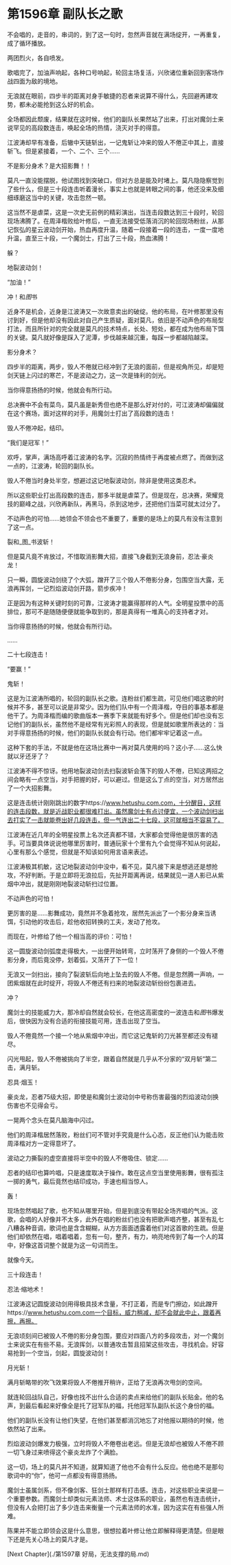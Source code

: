 # 第1596章 副队长之歌

不会唱的，走音的，串词的，到了这一句时，忽然声音就在满场绽开，一再重复，成了循环播放。

两团烈火，各自喷发。

歌唱完了，加油声响起，各种口号响起，轮回主场复活，兴欣诸位重新回到客场作战四面为敌的境地。

无浪就在眼前，四步半的距离对身手敏捷的忍者来说算不得什么，先回避再建攻势，都未必能抢到这么好的机会。

全场都因此颓废，结果就在这时候，他们的副队长果然站了出来，打出对魔剑士来说罕见的高段数连击，唤起全场的热情，浇灭对手的得意。

江波涛却早有准备，后辙中天链斩出，一记鬼斩让冲来的毁人不倦正中其上，直接斩飞。但是紧接着，一个、二个、三个……

不是影分身术？是大招影舞！！

莫凡一直没能摆脱，他试图找到突破口，但对方总是能及时堵上。莫凡隐隐察觉到了些什么，但是三十段连击听着漫长，事实上也就是转眼之间的事，他还没来及细细琢磨这当中的关键，攻击忽然一顿。

这当然不是虐菜，这是一次史无前例的精彩演出，当连击段数达到三十段时，轮回现场沸腾了。在周泽楷败给叶修后，一直无法接受低落消沉的轮回现场粉丝，从那记恢弘的星云波动剑开始，热血再度升温，随着一段接着一段的连击，一度一度地升温，直至三十段，一个魔剑士，打出了三十段，热血沸腾！

躲？

地裂波动剑！

“加油！”

冲！和*图*书

近身不是机会，近身是江波涛又一次故意卖出的破绽。他的布局，在叶修那里没有讨到好，但是他却没有因此对自己产生质疑，面对莫凡，依旧是不动声色的布局型打法，而且所针对的完全就是莫凡的技术特点，长处、短处，都在成为他布局下饵的关键。莫凡就好像是踩入了泥潭，步伐越来越沉重，每踩一步都越陷越深。

影分身术？

四步半的距离，两步，毁人不倦就已经冲到了无浪的面前，但是视角所见，却是短剑天链上闪过的寒芒，不是波动之力，这一次是锋利的剑光。

当你得意扬扬的时候，他就会有所行动。

总决赛中不会有菜鸟，莫凡虽是新秀但也绝不是那么好对付的，可江波涛却偏偏就在这个赛场，面对这样的对手，用魔剑士打出了高段数的连击！

毁人不倦冲起，结印。

“我们是冠军！”

欢呼，掌声，满场高呼着江波涛的名字。沉寂的热情终于再度被点燃了。而做到这一点的，江波涛，轮回的副队长。

毁人不倦当时身处半空，想避过这记地裂波动剑，除非是使用这类忍术。

所以这些职业打出高段数的连击，那多半就是虐菜了。但是现在，总决赛，荣耀竞技的巅峰之战，兴欣再新队，再黑马，杀到这地步，还把他们当菜可就太过分了。

不动声色的可怕……她领会不领会也不重要了，重要的是场上的莫凡有没有注意到了这一点。

裂和_图_书波斩！

但是莫凡竟不肯放过，不惜取消影舞大招，直接飞身截到无浪身前，忍法·豪炎龙！

只一瞬，圆旋波动剑绕了个大弧，蹭开了三个毁人不倦影分身，包围空当大露，无浪再挥剑，一记烈焰波动剑开路，箭步疾冲！

正是因为有这种关键时刻的可靠，江波涛才能赢得那样的人气。全明星投票中的高排位，那可不是随随便便就能争取到的，那是真得有一堆真心的支持者才对。

当你得意扬扬的时候，他就会有所行动。

……

二十七段连击！

“要赢！”

鬼斩！

这是为江波涛所唱的，轮回的副队长之歌。连粉丝们都生疏，可见他们唱这歌的时候并不多，甚至可以说是非常少。因为他们队中有一个周泽楷，夺目的事基本都是他干了。为周泽楷而编的歌曲版本一赛季下来就能有好多个。但是他们却也没有忘记他们的副队长，虽然他不是经常有光彩照人的表现，但是就如歌里所表达的：当对手得意扬扬的时候，他们的副队长就会有行动。他们都牢牢记着这一点。

这种下套的手法，不就是他在这场比赛中一再对莫凡使用的吗？这小子……这么快就以牙还牙了？

江波涛不得不惊讶。他用地裂波动剑去扫裂波斩会落下的毁人不倦，已知这两招之间会略有一点空当，对手把握的好，可以避过。但是这么丁点的空当，对方居然出了一个大招影舞。

这是连击统计刚刚跳出的数字https://www.hetushu.com.com，十分醒目，这样的连击段数，就是近战职业都很难打出。虽然魔剑士有点讨便宜，一个波动剑扫出去打实了一击就能卷出好几段连击，但一气连出二十七段，这可就相当不容易了。

江波涛在近几年的全明星投票上名次还真都不错，大家都会觉得他是很厉害的选手。可当要具体说说他哪里厉害时，普通玩家十个里有九个会觉得不知从何说起，心里有那么个感觉，但就是不知该如何用言语来表述。

江波涛极其机敏，这记地裂波动剑中没中，看不见，莫凡接下来是想逃还是想抢攻，不好判断。于是立即将无浪拉后，先扯开距离再说，结果就见一道人影已从紫烟中冲出，就是刚刚地裂波动斩扫过位置。

不动声色的可怕！

更厉害的是……影舞成功，竟然并不急着抢攻，居然先派出了一个影分身来当诱饵，引动他的攻击后，趁他收招转换的工夫，发动了抢攻。

而现在，叶修给了他一个相当高的评价：可怕！

这一圆旋波动剑弧度走得极大，一出便开始转弯，立时荡开了身侧的一个毁人不倦影分身，而后竟没停，划着弧，又荡开了下一位！

无浪又一剑扫出，接向了裂波斩后向地上坠去的毁人不倦。但是忽然腾一声响，一团紫烟就在此时绽开，将毁人不倦还有扫来的地裂波动斩纷纷包裹进去。

冲？

魔剑士的技能威力大，那冷却自然就会较长，在他这高密度的一波连击和*图*书爆发后，很快因为没有合适的衔接技能可用，连击出现了空当。

毁人不倦竟然一个接一个地从紫烟中冲出，而它这记鬼斩的刀光甚至都还没有褪尽。

闪光甩起，毁人不倦被挑向了半空，跟着自然就是几乎从不分家的“双月斩”第二击，满月斩。

忍具·烟玉！

豪炎龙，忍者75级大招，即使是和魔剑士波动剑中号称伤害最强的烈焰波动剑换伤害也不见得会亏。

一晃两个念头在莫凡脑海中闪过。

他们的周泽楷居然落败，粉丝们可不管对手究竟是什么心态，反正他们认为能击败周泽楷对方一定得意坏了。

波动之力撕裂的虚空直接将半空中的毁人不倦吸住、锁定……

忍者的结印也算吟唱，只是速度取决于操作。敢在这点空当里使用影舞，很有孤注一掷的勇气，最后竟然也结印成功，手速也相当惊人。

轰！

现场忽然唱起了歌，也不知从哪里开始，但是到底没有带起全场齐唱的气派。这歌，会唱的人好像并不太多，此外在唱的粉丝们也没有把歌声唱齐整，甚至有乱七八糟各种音调，歌词也是含含糊糊，从方方面面透露着他们对这首歌的生疏。但是他们却依然在唱，唱着唱着，忽有一句，整齐，有力，响亮地传到了每一个人的耳中，好像这首词整个就是为这一句词而生。

就像今天。

三十段连击！

忍法·缩地术！

江波涛这记圆旋波动剑用得极具技术含量，不打正着，而是专门擦边，如此蹭开https://www.hetushu.com.com一个目标，威力稍减，却不会就此中止，跟着再擦，再擦。

无浪顷刻间已被毁人不倦的影分身包围，要应对四面八方的多段攻击，对一个魔剑士来说实在有些不易。无浪挥剑，以普通攻击暂且招架这些攻击，寻找机会。好容易抢到一个空当，剑起，圆旋波动剑！

月光斩！

满月斩略带的吹飞效果将毁人不倦推开稍许，正给了无浪再次甩剑的空间。

就连轮回战队自己，好像也找不出什么合适的卖点来给他们的副队长贴金。他的名声，到最后看起来好像全是托了冠军队的福，托他冠军队副队长这个身份的福。

他们的副队长没有让他们失望，在他们甚至都消沉地忘了对他报以期待的时候，他依然站了出来。

烈焰波动剑爆发力极强，立时将毁人不倦卷出老远。但是无浪却也被毁人不倦不顾一切飞身过来喷得这个豪炎龙炸了个满脸。

这一切，场上的莫凡并不知道，就算知道了他也不会有什么反应。他也绝不是那句歌词中的“你”，他可一点都没有得意扬扬。

魔剑士虽属剑系，但不像剑客、狂剑士那样有打击感。连击，对这些职业来说是一个重要参数。而魔剑士却类似元素法师、术士这体系的职业，虽然也有连击统计，但没有人会把打出了多少连击来衡量一个元素法师的水准，因为这实在有些强人所难。

陈果并不能立即领会这是什么意思，很想拉着叶修让他立即解释得更清楚。但是眼下还是先关心场上的莫凡才是。



[Next Chapter](./第1597章 好局，无法支撑的局.md)